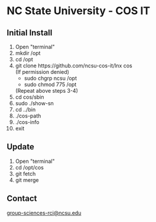 # NC State University - COS IT
## Initial Install
<ol>
 <li>Open "terminal"</li>
 <li>mkdir /opt</li>
 <li>cd /opt</li>
 <li>git clone https://github.com/ncsu-cos-it/lnx cos<br>
 (If permission denied)<br>
    <ul>
    <li>sudo chgrp ncsu /opt</li>
    <li>sudo chmod 775 /opt</li>
    </ul>
 (Repeat above steps 3-4)</li>
  <li>cd cos/sbin</li>
  <li>sudo ./show-sn</li>
  <li>cd ../bin</li>
  <li>./cos-path</li>
  <li>./cos-info</li>
  <li>exit</li>
</ol>

## Update
<ol>
 <li>Open "terminal"</li>
 <li>cd /opt/cos</li>
 <li>git fetch</li>
 <li>git merge</li>
</ol>

## Contact
<a href="mailto:group-sciences-rci@ncsu.edu">group-sciences-rci@ncsu.edu</a><br>

